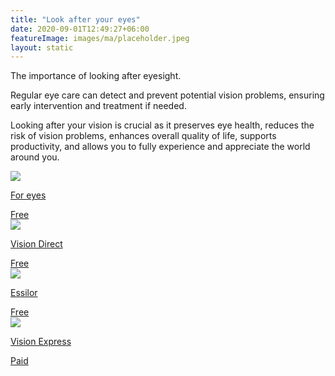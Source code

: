 ```yaml
---
title: "Look after your eyes"
date: 2020-09-01T12:49:27+06:00
featureImage: images/ma/placeholder.jpeg
layout: static
---
```


The importance of looking after eyesight.

Regular eye care can detect and prevent potential vision problems, ensuring early intervention and treatment if needed.

Looking after your vision is crucial as it preserves eye health, reduces the risk of vision problems, enhances overall quality of life, supports productivity, and allows you to fully experience and appreciate the world around you.

<a class="ma-link" href="https://www.foreyes.com/blog/why-is-it-important-to-take-care-of-your-eyes/"><div class="ma-card ma-card-Health"><div class="ma-icon"><img src ="/images/icon-check.png"/></div><div class="ma-name"><p>For eyes</p></div><div class="ma-paid-text"><span>Free</span></div></div></a><a class="ma-link" href="https://www.visiondirect.co.uk/free-eye-test"><div class="ma-card ma-card-Health"><div class="ma-icon"><img src ="/images/icon-check.png"/></div><div class="ma-name"><p>Vision Direct</p></div><div class="ma-paid-text"><span>Free</span></div></div></a><a class="ma-link" href="https://global.essilor.com/ie/blog/your-life-and-eyes/why-it-s-important-to-look-after-your-eyes"><div class="ma-card ma-card-Health"><div class="ma-icon"><img src ="/images/icon-check.png"/></div><div class="ma-name"><p>Essilor</p></div><div class="ma-paid-text"><span>Free</span></div></div></a><a class="ma-link" href="https://www.awin1.com/cread.php?awinmid=25569&awinaffid=1198638&ued=https%3A%2F%2Fwww.visionexpress.com%2F"><div class="ma-card ma-card-Health"><div class="ma-icon"><img src ="/images/icon-pound.png"/></div><div class="ma-name"><p>Vision Express</p></div><div class="ma-paid-text"><span>Paid</span></div></div></a>  

<br/><br/>






